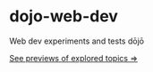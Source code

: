 # dojo-web-dev
Web dev experiments and tests dōjō

[See previews of explored topics &#8658;](https://dom-void.github.io/dojo-web-dev/)